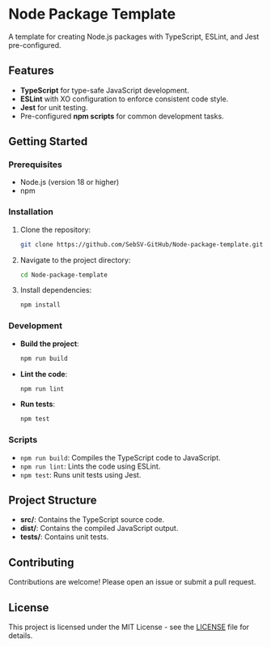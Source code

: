 # Node Package Template

A template for creating Node.js packages with TypeScript, ESLint, and Jest pre-configured.

## Features

- **TypeScript** for type-safe JavaScript development.
- **ESLint** with XO configuration to enforce consistent code style.
- **Jest** for unit testing.
- Pre-configured **npm scripts** for common development tasks.

## Getting Started

### Prerequisites

- Node.js (version 18 or higher)
- npm

### Installation

1. Clone the repository:

   ```sh
   git clone https://github.com/SebSV-GitHub/Node-package-template.git
   ```

2. Navigate to the project directory:

   ```sh
   cd Node-package-template
   ```

3. Install dependencies:

   ```sh
   npm install
   ```

### Development

- **Build the project**:

  ```sh
  npm run build
  ```

- **Lint the code**:

  ```sh
  npm run lint
  ```

- **Run tests**:

  ```sh
  npm test
  ```

### Scripts

- `npm run build`: Compiles the TypeScript code to JavaScript.
- `npm run lint`: Lints the code using ESLint.
- `npm test`: Runs unit tests using Jest.

## Project Structure

- **src/**: Contains the TypeScript source code.
- **dist/**: Contains the compiled JavaScript output.
- **tests/**: Contains unit tests.

## Contributing

Contributions are welcome! Please open an issue or submit a pull request.

## License

This project is licensed under the MIT License - see the [LICENSE](LICENSE) file for details.
